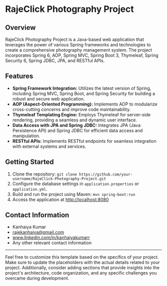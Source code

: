 # RajeClick Photography Project

## Overview

RajeClick Photography Project is a Java-based web application that leverages the power of various Spring frameworks and technologies to create a comprehensive photography management system. The project incorporates Spring 6, AOP, Spring MVC, Spring Boot 3, Thymeleaf, Spring Security 6, Spring JDBC, JPA, and RESTful APIs.

## Features

- **Spring Framework Integration:** Utilizes the latest version of Spring, including Spring MVC, Spring Boot, and Spring Security for building a robust and secure web application.
- **AOP (Aspect-Oriented Programming):** Implements AOP to modularize cross-cutting concerns and improve code maintainability.
- **Thymeleaf Templating Engine:** Employs Thymeleaf for server-side rendering, providing a seamless and dynamic user interface.
- **Data Access with JPA and Spring JDBC:** Integrates JPA (Java Persistence API) and Spring JDBC for efficient data access and manipulation.
- **RESTful APIs:** Implements RESTful endpoints for seamless integration with external systems and services.

## Getting Started

1. Clone the repository: `git clone https://github.com/your-username/RajeClick-Photography-Project.git`
2. Configure the database settings in `application.properties` or `application.yml`.
3. Build and run the project using Maven: `mvn spring-boot:run`
4. Access the application at [http://localhost:8080](http://localhost:8080)


## Contact Information

- Kanhaiya Kumar
- rajekanhaiya@gmail.com
- www.linkedin.com/in/kanhaiyakumarr
- Any other relevant contact information

---

Feel free to customize this template based on the specifics of your project. Make sure to update the placeholders with the actual details related to your project. Additionally, consider adding sections that provide insights into the project's architecture, code organization, and any specific challenges you overcame during development.
